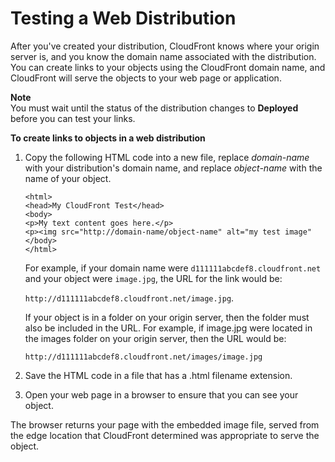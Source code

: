 # Testing a Web Distribution<a name="distribution-web-testing"></a>

After you've created your distribution, CloudFront knows where your origin server is, and you know the domain name associated with the distribution\. You can create links to your objects using the CloudFront domain name, and CloudFront will serve the objects to your web page or application\.

**Note**  
You must wait until the status of the distribution changes to **Deployed** before you can test your links\.<a name="distribution-web-testing-procedure"></a>

**To create links to objects in a web distribution**

1. Copy the following HTML code into a new file, replace *domain\-name* with your distribution's domain name, and replace *object\-name* with the name of your object\.

   ```
   <html>
   <head>My CloudFront Test</head>
   <body>
   <p>My text content goes here.</p>
   <p><img src="http://domain-name/object-name" alt="my test image"
   </body>
   </html>
   ```

   For example, if your domain name were `d111111abcdef8.cloudfront.net` and your object were `image.jpg`, the URL for the link would be:

   `http://d111111abcdef8.cloudfront.net/image.jpg`\.

   If your object is in a folder on your origin server, then the folder must also be included in the URL\. For example, if image\.jpg were located in the images folder on your origin server, then the URL would be: 

   `http://d111111abcdef8.cloudfront.net/images/image.jpg`

1. Save the HTML code in a file that has a \.html filename extension\.

1. Open your web page in a browser to ensure that you can see your object\.

The browser returns your page with the embedded image file, served from the edge location that CloudFront determined was appropriate to serve the object\.